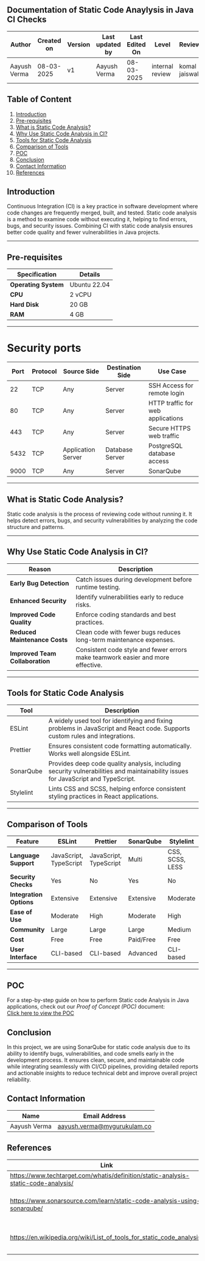 

## **Documentation of Static Code Anaylysis in Java CI Checks**


| **Author** | **Created on** | **Version** | **Last updated by**|**Last Edited On**|**Level** |**Reviewer** |
|------------|---------------------------|-------------|----------------|-----|-------------|-------------|
| Aayush Verma|  08-03-2025           | v1         | Aayush Verma   | 08-03-2025    |  internal review | komal jaiswal | 


## **Table of Content**
1. [Introduction](#introduction)
2. [Pre-requisites](#pre-requisites)
3. [What is Static Code Analysis?](#what-is-static-code-analysis)
4. [Why Use Static Code Analysis in CI?](#why-use-static-code-analysis-in-ci)
5. [Tools for Static Code Analysis](#tools-for-static-code-analysis)
6. [Comparison of Tools](#comparison-of-tools)
7. [POC](#poc)
8. [Conclusion](#conclusion)
9. [Contact Information](#contact-information)
10. [References](#references)


## **Introduction**


Continuous Integration (CI) is a key practice in software development where code changes are frequently merged, built, and tested. Static code analysis is a method to examine code without executing it, helping to find errors, bugs, and security issues. Combining CI with static code analysis ensures better code quality and fewer vulnerabilities in Java projects.
___
## **Pre-requisites**


| **Specification**      | **Details**         |
|-------------------------|---------------------|
| **Operating System**    | Ubuntu 22.04      |
| **CPU**                | 2 vCPU             |
| **Hard Disk**             | 20 GB              |
| **RAM**                | 4 GB               |

--- 

# Security ports

| **Port** | **Protocol** | **Source Side**    | **Destination Side** | **Use Case**                     |
|----------|--------------|--------------------|-----------------------|-----------------------------------|
| 22       | TCP          | Any                | Server               | SSH Access for remote login      |
| 80       | TCP          | Any                | Server               | HTTP traffic for web applications|
| 443      | TCP          | Any                | Server               | Secure HTTPS web traffic         |
| 5432     | TCP          | Application Server | Database Server      | PostgreSQL database access       |
| 9000     | TCP          | Any                | Server               |  SonarQube |


___

## **What is Static Code Analysis?**
Static code analysis is the process of reviewing code without running it. It helps detect errors, bugs, and security vulnerabilities by analyzing the code structure and patterns.

---

## **Why Use Static Code Analysis in CI?**

| **Reason**              | **Description**                                                                 |
|--------------------------|---------------------------------------------------------------------------------|
| **Early Bug Detection**  | Catch issues during development before runtime testing.                         |
| **Enhanced Security**    | Identify vulnerabilities early to reduce risks.                                |
| **Improved Code Quality**| Enforce coding standards and best practices.                                   |
| **Reduced Maintenance Costs** |	Clean code with fewer bugs reduces long-term maintenance expenses.|
|**Improved Team Collaboration** |	Consistent code style and fewer errors make teamwork easier and more effective.|

---

## **Tools for Static Code Analysis**  

| Tool         | Description  |  
|-------------|-------------|  
| ESLint      | A widely used tool for identifying and fixing problems in JavaScript and React code. Supports custom rules and integrations. |  
| Prettier    | Ensures consistent code formatting automatically. Works well alongside ESLint. |  
| SonarQube   | Provides deep code quality analysis, including security vulnerabilities and maintainability issues for JavaScript and TypeScript. |  
| Stylelint   | Lints CSS and SCSS, helping enforce consistent styling practices in React applications. |  

---



## **Comparison of Tools**


| **Feature**            | **ESLint**     | **Prettier**    | **SonarQube** | **Stylelint**  | 
|------------------------|---------------|----------------|---------------|---------------|
| **Language Support**   | JavaScript, TypeScript | JavaScript, TypeScript | Multi        | CSS, SCSS, LESS | 
| **Security Checks**    | Yes           | No             | Yes           | No            | 
| **Integration Options** | Extensive     | Extensive      | Extensive     | Moderate      |  
| **Ease of Use**        | Moderate      | High           | Moderate      | High          | 
| **Community**         | Large         | Large          | Large         | Medium        |
| **Cost**               | Free          | Free           | Paid/Free     | Free          |
| **User Interface**     | CLI-based     | CLI-based      | Advanced      | CLI-based     |



___
## **POC**
For a step-by-step guide on how to perform Static code Analysis in Java applications, check out our *Proof of Concept (POC)* document:  
[Click here to view the POC]()


## **Conclusion**

In this project, we are using SonarQube for static code analysis due to its ability to identify bugs, vulnerabilities, and code smells early in the development process. It ensures clean, secure, and maintainable code while integrating seamlessly with CI/CD pipelines, providing detailed reports and actionable insights to reduce technical debt and improve overall project reliability.



## **Contact Information**

| **Name**       | **Email Address**        |
|----------------|--------------------------|
| Aayush Verma   | <aayush.verma@mygurukulam.co> |


## **References**

| **Link** | **Description** |
|------------------------------------------------------|------------------|
| https://www.techtarget.com/whatis/definition/static-analysis-static-code-analysis/| Static Code Anlyasis |
|https://www.sonarsource.com/learn/static-code-analysis-using-sonarqube/| SonarQube for Static Code Analysis |
|https://en.wikipedia.org/wiki/List_of_tools_for_static_code_analysis/|List of Static Code Analysis Tools|
